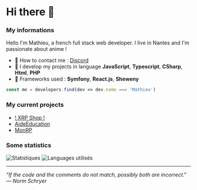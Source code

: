 # Hi there 👋 

### My informations
Hello I'm Mathieu, a french full stack web developer. I live in Nantes and I'm passionate about anime !
- 🔭 How to contact me : [Discord](https://discord.gg/wg8jwFb) 
- 🌱 I develop my projects in language __JavaScript__, __Typescript__, __CSharp__, __Html__, __PHP__
- 🍉 Frameworks used : __Symfony__, __React.js__, __Sheweny__
```javascript
const me = developers.find(dev => dev.name === 'Mathieu')
```

### My current projects 
- [! XRP Shop !](https://discord.gg/WQRaFwxdx)
- [AideEducation](https://aideeducation.fr)
- [MonRP](https://github.com/matyeu/MonRP)

### Some statistics
<img alt="Statistiques" src="https://github-readme-stats.vercel.app/api?username=matyeu&show_icons=true&hide_border=true&theme=tokyonight" />
<img alt="Languages utilisés" src="https://github-readme-stats.vercel.app/api/top-langs?username=matyeu&show_icons=true&theme=tokyonight&layout=compact" />

---

*"If the code and the comments do not match, possibly both are incorrect." — Norm Schryer*
